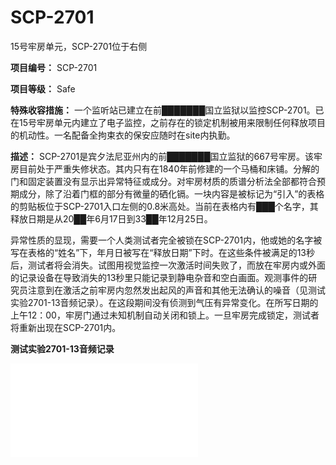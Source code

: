 # SCP-2701
                        




15号牢房单元，SCP-2701位于右侧



**项目编号：** SCP-2701

**项目等级：** Safe

**特殊收容措施：** 一个监听站已建立在前███████国立监狱以监控SCP-2701。已在15号牢房单元内建立了电子监控，之前存在的锁定机制被用来限制任何释放项目的机动性。一名配备全拘束衣的保安应随时在site内执勤。

**描述：** SCP-2701是宾夕法尼亚州内的前███████国立监狱的667号牢房。该牢房目前处于严重失修状态。其内只有在1840年前修建的一个马桶和床铺。分解的门和固定装置没有显示出异常特征或成分。对牢房材质的质谱分析法全部都符合预期成分，除了沿着门框的部分有微量的硒化镉。一块内容是被标记为“引入”的表格的剪贴板位于SCP-2701入口左侧的0.8米高处。当前在表格内有███个名字，其释放日期是从20██年6月17日到33██年12月25日。

异常性质的显现，需要一个人类测试者完全被锁在SCP-2701内，他或她的名字被写在表格的“姓名”下，年月日被写在“释放日期”下时。在这些条件被满足的13秒后，测试者将会消失。试图用视觉监控一次激活时间失败了，而放在牢房内或外面的记录设备在导致消失的13秒里只能记录到静电杂音和空白画面。观测事件的研究员注意到在激活之前牢房内忽然发出起风的声音和其他无法确认的噪音（见测试实验2701-13音频记录）。在这段期间没有侦测到气压有异常变化。在所写日期的上午12：00，牢房门通过未知机制自动关闭和锁上。一旦牢房完成锁定，测试者将重新出现在SCP-2701内。

**测试实验2701-13音频记录** 

<iframe frameborder='0' scrolling='auto' class='html-block-iframe' src='/scp-2701/html/5c9bc4cd40556879dc50f5dd0d2b7cacf91be918-1816197391135277943' allowtransparency='true' />

初次实验因为重新出现的测试者显示出了并发的精神行为障碍而毫无结果。典型的精神病症状包括痴呆、黑夜恐怖症、畏光、寂静恐惧症、噪音恐惧症、幽闭恐惧症、广场恐惧症、被触恐惧症、紧张性抑郁障碍和厌食。被解剖的测试者没有在一次激活事件中显示出物理变化，包括老化。

随后的短期实验显示出测试者在一次激活事件中在有意识的情况下经历了完整的感官剥夺。在消失期间，测试者所感知到的时间流逝速度会被明显拉长，约在300倍和400倍左右。测试者的心理创伤在2701的效应下会快速积累。心理学家的理论认为，由于缺少任何外部刺激，测试者的意志中的理性思维结构被摧毁以试图减轻压力，导致认知关闭或加快了理智丧失。经历超过2小时事件的测试者（测试者预估事件：25-33天）通常显示出彻底的心理崩溃。


> **采访I-2701-1-R-7** 
> 
> **受访者：** D-77391-西班牙裔男性，34岁，因谋杀被逮捕，因为有被单独监禁的经验而被选择用于实验
**采访者：** Simon博士
**前言：** D-77391经历了15分钟的激活事件。调查在D-77391从SCP-2701移出后6小时进行。和之前的测试者相比，D-77391在实验后显示出较少的认知退化和精神错乱。
> 
> **<记录开始，█/██/████ ████>** 
> 
> **Simon博士：** 请描述你被SCP-2701影响时的经历。
> 
> **D-77391：** 求求你，求求你别让我再进去。
> 
> **Simon博士：** D-77391，你在试验后调查的合作是非自愿的。描述你被SCP-2701影响时的经历。
> 
> **D-77391：** 那是地狱……我在地狱里。
> 
> **Simon博士：** ████████，护送D-77391回到SCP-2701进行第二次实-
> 
> **D-77391：** 不！等等！我正要告诉你！那里什么都没有！那是虚空。那里黑暗又寂静而且……而且……空虚。
> 
> **Simon博士：** 请说清楚。
> 
> *D-77391停顿让自己平静下来。* 
> 
> **D-77391：** 我可以思想，但没什么变化。不过那是我唯一能做的事。我什么都看不见，什么都听不见……甚至什么也感觉不到。我不能睡。我不能呼吸。我不认为我有身体，只有我的思想和记忆和……虚无。
> 
> **Simon博士：** 那你意识很清楚？
> 
> **D-77391：** 我注意到时间……我不知道多久……它会停止。我试着抓住……什么。试着尖叫……如果不是送我进去的博士告诉我的话，我一定丧失意志了。
> 
> **Simon博士：** 哪个博士？
> 
> **D-77391：** 白肤金发。戴着眼镜的高个子。
> 
> **Simon博士：** 哦，是的。████博士告诉你什么了？
> 
> *D-77391变得担忧并开始慢慢摇椅子。* 
> 
> **D-77391：** 他告诉我无论感觉到什么，我都会回来的。他告诉我不会永久呆在那。
> 
> **Simon博士：** 我觉得就到这吧。你还有什么要补充的么？
> 
> **D-77391：** 我在里面呆了多久？
> 
> **Simon博士：** 15分钟。
> 
> **D-77391：** 等等……什么？
> 
> **Simon博士：** 你经历了一次15分钟的事件。
> 
> *D-77391明显变得痛苦。* 
> 
> **D-77391：** 不，不，不。那不可能。我起码过了好几个星期……
> 
> **Simon博士：** 77391，你可以离开了。
> 
> **D-77391：** 不，这不是真的……黑暗抓住了我*[听不清的低语声]* 
> 
> **Simon博士：** ████████，请带77391回他的隔间。这次采访结束了。
> 
> **D-77391：** 不……不……不要再次孤单一人……求你……
> 
> *此时，D-77391开始哭泣并拒绝进一步回应。医疗人员赶到镇静了测试者并将其送回D级人员关押区。D-77391在28小时后，在一次导致他大脑严重缺氧的自杀尝试后被处决。* 
> 
> *████博士被重指派到Site 38，并因为违反实验协议进行了长达6个月的停职。* 
> 
> **<记录结束>** 
> 



SCP-2701内视图



**附录：** SCP-2701首次引起基金会注意是在1970年，在发现了████████ █████案的辩护证据之后，当时该案的一名重复重罪罪犯在███████国立监狱服无期徒刑。公设辩护律师想和委托人进行一次会面以讨论释放日期，但是被监狱看守Samuel Decard多次拒绝。当Decard先生给出大量现金要求律师放弃联络他的委托人后，律师从当地执法机构寻求帮助，并也被Decard先生所拒绝。随后一支SWAT小组被派出并强行突入设施中。

尽管应该有137名长期服刑犯，调查者没有发现人类居住的迹象，且设施也严重失修。唯一的居民只有Decard先生，他平静的向警察投降。现场的证据显示他长期住在犯人管理办公室内。当问及失踪的犯人的状况和位置时，Decard先生欣然解释说他把他们都关到667号牢房内，并详细解释了激活程序。现场的记录指出Decard先生使用监狱经费来贿赂巡视员，被告律师和前雇员以阻止调查。一名潜伏在费城第9警区的特工通知了基金会指挥部并启动了封锁程序。


> **采访I-2701-P-1** 
**受访者：** Samuel Decard - 白人男性，57岁，███████国立监狱的行政管理官员
**采访者：** 特工█████
**前言：** 调查在Decard先生被送入基金会监管下后作为标准引入程序的一部分进行。
> 
> **<记录开始，█/██/1970 ████>** 
> 
> **特工█████：** 我参阅了从████到现今所放出的记录。似乎███████是███████国立监狱释放犯人的最后一个月。
> 
> **Samuel Decard：** 既然你是那种做了很多调查的人。我确定你已经知道为什么。
> 
> **特工█████：** 你的女儿。
> 
> **Samuel Decard：** Emily。
> 
> **特工█████：** 这就是你把SCP-2701用在████ ████████████上的原因么？
> 
> **Samuel Decard：** 我看过他的眼睛一次。就在实验之后。之前有没见过一个真正怪物的脸，孩子？
> 
> **特工█████：** 我不太确定，不。
> 
> **Samuel Decard：** 那他就是了。我看着他的眼睛，我看到一个选择成为野兽的人。我想要他烂在我能找到的最深，最黑的洞里。你知道如何击溃一只禽兽么？
> 
> **特工█████：** 不，Decard先生。
> 
> **Samuel Decard：** 你拿走它的希望。把它放在一个角落里然后封住所有的出口。让恐惧渗入。万物都害怕死亡。击溃野兽会让它更害怕活着。
> 
> **特工█████：** 在████████████死在狱中后呢？
> 
> *Decard先生在开口前盯着特工█████数秒。* 
> 
> **Samuel Decard：** 我就是冲他来的，不过当他死了后……我无法再看我周围的这些野兽。我甚至在想到他们时就感到恶心。那时我开始给守卫放假并移动罪犯。
> 
> **特工█████：** 你一个人把所有罪犯放入667号牢房里？
> 
> **Samuel Decard：** 是的。
> 
> **特工█████：** 你用了多久？
> 
> **Samuel Decard：** 一开始很快。他们以为这只是禁闭。他们太早就注意到其他人没回来了。他们每个人都是杀人犯，畜生和抢劫犯，不过我带他们去667号牢房时只有一丝犹豫。他们是最早的我不得不用血腥方式带去的家伙。
> 
> **特工█████：** 什么意思？
> 
> **Samuel Decard：** 电击刺激还不够，我不得不使用管子。其他人很快明白了。他们明白监狱变得更空更安静。他们看见我带走人然后从没再回来。我很少给他们吃东西，所以他们即使很愤怒也因为饥饿而无法用他们的力量造成什么损害。这麻烦的工作持续了几个星期。每次带走人都是一次战斗。我甚至有几次挂了彩。
> 
> *Decard先生解开他的衬衫。他的腹部右侧和下部有4道2-3厘米的伤疤。* 
> 
> **特工█████：** 你没找医生么？
> 
> **Samuel Decard：** 不，我去医务室把伤口缝合，不过在那之后我放缓了速度。我在挑选犯人时更有选择性。我看着恐惧弥漫在各个单元里。在我分发食物时我寻找那些辩护和祈求或在他们的牢房里缩成一团的人。他们哭泣并小便失禁，但是很少反抗。
> 
> **特工█████：** 还有其他意外么？
> 
> **Samuel Decard：** 很少。我很有耐心，饥饿，污秽与恐惧会在我找上他们之前先击溃他们。少数人试图挖地道逃跑，不过我会留下尸体作为警告。
> 
> **特工█████：** 警告是什么意思？
> 
> **Samuel Decard：** 他们得明白出去的唯一方法就是通过我。里面都已经腐烂了而通向15号单元的路都被我带去的人给弄脏了。少数人在头上挨了一下之后还在无力的抵抗。那会他们都不剩几口气了。
> 
> **特工█████：** 那么时间总共是？
> 
> **Samuel Decard：** 我做完这些用了2个月又6天。████ ███████是最后一个，他什么都没说，也没看我。
> 
> **特工█████：** 最后一个问题，Decard先生。你怎么创造SCP-2701的？
> 
> **Samuel Decard：** 哦，我没有创造它，孩子。我有帮手。
> 
> **特工█████：** 请解释。
> 
> **Samuel Decard：** 试着想象憎恶和悲痛对某些东西来说就是货币。当我愿意付出代价，帮手就会找到我。
> 
> **<记录结束>** 
> 



« [SCP-2700](/scp-2700) | SCP-2701 | [SCP-2702](/scp-2702) »





                    